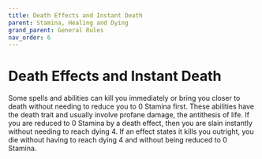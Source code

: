 ```yaml
---
title: Death Effects and Instant Death
parent: Stamina, Healing and Dying
grand_parent: General Rules
nav_order: 6
---
```


# Death Effects and Instant Death
Some spells and abilities can kill you immediately or bring you closer to death without needing to reduce you to 0 Stamina first. These abilities have the death trait and usually involve profane damage, the antithesis of life. If you are reduced to 0 Stamina by a death effect, then you are slain instantly without needing to reach dying 4. If an effect states it kills you outright, you die without having to reach dying 4 and without being reduced to 0 Stamina.
